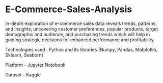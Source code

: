 # E-Commerce-Sales-Analysis


In-depth exploration of e-commerce sales data reveals trends, patterns, and insights, uncovering customer preferences, popular products, target demographic and audience, and purchasing trends which will help in guiding strategic decisions for enhanced performance and profitability.

Technologies used : Python and its libraries (Numpy, Pandas, Matplotlib, Sklearn, Seaborn)

Platform - Jupyter Notebook

Dataset - Kaggle

